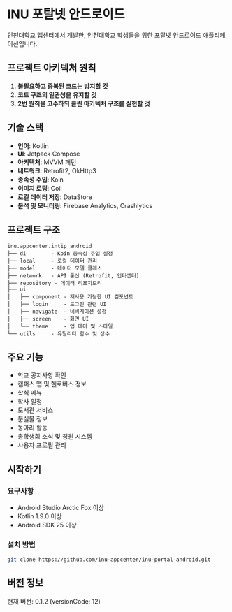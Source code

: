 # INU 포탈넷 안드로이드

인천대학교 앱센터에서 개발한, 인천대학교 학생들을 위한 포탈넷 안드로이드 애플리케이션입니다.

## 프로젝트 아키텍처 원칙

1. **불필요하고 중복된 코드는 방지할 것**
2. **코드 구조의 일관성을 유지할 것**
3. **2번 원칙을 고수하되 클린 아키텍처 구조를 실현할 것**

## 기술 스택

- **언어**: Kotlin
- **UI**: Jetpack Compose
- **아키텍처**: MVVM 패턴
- **네트워크**: Retrofit2, OkHttp3
- **종속성 주입**: Koin
- **이미지 로딩**: Coil
- **로컬 데이터 저장**: DataStore
- **분석 및 모니터링**: Firebase Analytics, Crashlytics

## 프로젝트 구조

```
inu.appcenter.intip_android
├── di        - Koin 종속성 주입 설정
├── local     - 로컬 데이터 관리
├── model     - 데이터 모델 클래스
├── network   - API 통신 (Retrofit, 인터셉터)
├── repository - 데이터 리포지토리
├── ui
│   ├── component - 재사용 가능한 UI 컴포넌트
│   ├── login     - 로그인 관련 UI
│   ├── navigate  - 네비게이션 설정
│   ├── screen    - 화면 UI
│   └── theme     - 앱 테마 및 스타일
└── utils     - 유틸리티 함수 및 상수
```

## 주요 기능

- 학교 공지사항 확인
- 캠퍼스 맵 및 헬로버스 정보
- 학식 메뉴
- 학사 일정
- 도서관 서비스
- 분실물 정보
- 동아리 활동
- 총학생회 소식 및 청원 시스템
- 사용자 프로필 관리

## 시작하기

### 요구사항
- Android Studio Arctic Fox 이상
- Kotlin 1.9.0 이상
- Android SDK 25 이상

### 설치 방법
```bash
git clone https://github.com/inu-appcenter/inu-portal-android.git
```

## 버전 정보
현재 버전: 0.1.2 (versionCode: 12)